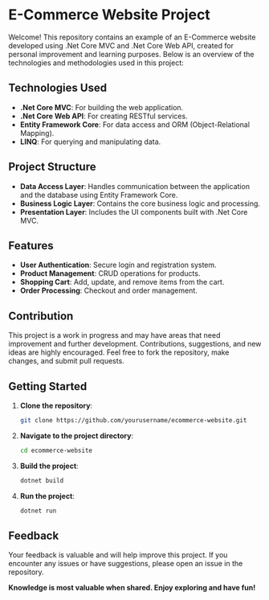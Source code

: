 # E-Commerce Website Project

Welcome! This repository contains an example of an E-Commerce website developed using .Net Core MVC and .Net Core Web API, created for personal improvement and learning purposes. Below is an overview of the technologies and methodologies used in this project:

## Technologies Used
- **.Net Core MVC**: For building the web application.
- **.Net Core Web API**: For creating RESTful services.
- **Entity Framework Core**: For data access and ORM (Object-Relational Mapping).
- **LINQ**: For querying and manipulating data.

## Project Structure
- **Data Access Layer**: Handles communication between the application and the database using Entity Framework Core.
- **Business Logic Layer**: Contains the core business logic and processing.
- **Presentation Layer**: Includes the UI components built with .Net Core MVC.

## Features
- **User Authentication**: Secure login and registration system.
- **Product Management**: CRUD operations for products.
- **Shopping Cart**: Add, update, and remove items from the cart.
- **Order Processing**: Checkout and order management.

## Contribution
This project is a work in progress and may have areas that need improvement and further development. Contributions, suggestions, and new ideas are highly encouraged. Feel free to fork the repository, make changes, and submit pull requests. 

## Getting Started
1. **Clone the repository**:
    ```bash
    git clone https://github.com/yourusername/ecommerce-website.git
    ```
2. **Navigate to the project directory**:
    ```bash
    cd ecommerce-website
    ```
3. **Build the project**:
    ```bash
    dotnet build
    ```
4. **Run the project**:
    ```bash
    dotnet run
    ```

## Feedback
Your feedback is valuable and will help improve this project. If you encounter any issues or have suggestions, please open an issue in the repository.

**Knowledge is most valuable when shared. Enjoy exploring and have fun!**
